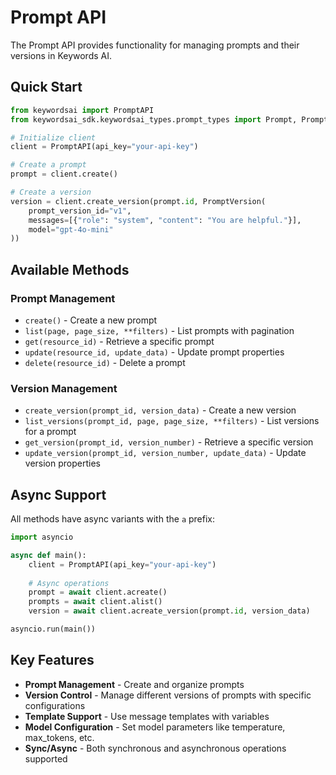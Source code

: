 # Prompt API

The Prompt API provides functionality for managing prompts and their versions in Keywords AI.

## Quick Start

```python
from keywordsai import PromptAPI
from keywordsai_sdk.keywordsai_types.prompt_types import Prompt, PromptVersion

# Initialize client
client = PromptAPI(api_key="your-api-key")

# Create a prompt
prompt = client.create()

# Create a version
version = client.create_version(prompt.id, PromptVersion(
    prompt_version_id="v1",
    messages=[{"role": "system", "content": "You are helpful."}],
    model="gpt-4o-mini"
))
```

## Available Methods

### Prompt Management
- `create()` - Create a new prompt
- `list(page, page_size, **filters)` - List prompts with pagination
- `get(resource_id)` - Retrieve a specific prompt
- `update(resource_id, update_data)` - Update prompt properties
- `delete(resource_id)` - Delete a prompt

### Version Management
- `create_version(prompt_id, version_data)` - Create a new version
- `list_versions(prompt_id, page, page_size, **filters)` - List versions for a prompt
- `get_version(prompt_id, version_number)` - Retrieve a specific version
- `update_version(prompt_id, version_number, update_data)` - Update version properties

## Async Support

All methods have async variants with the `a` prefix:

```python
import asyncio

async def main():
    client = PromptAPI(api_key="your-api-key")
    
    # Async operations
    prompt = await client.acreate()
    prompts = await client.alist()
    version = await client.acreate_version(prompt.id, version_data)

asyncio.run(main())
```

## Key Features

- **Prompt Management** - Create and organize prompts
- **Version Control** - Manage different versions of prompts with specific configurations
- **Template Support** - Use message templates with variables
- **Model Configuration** - Set model parameters like temperature, max_tokens, etc.
- **Sync/Async** - Both synchronous and asynchronous operations supported
